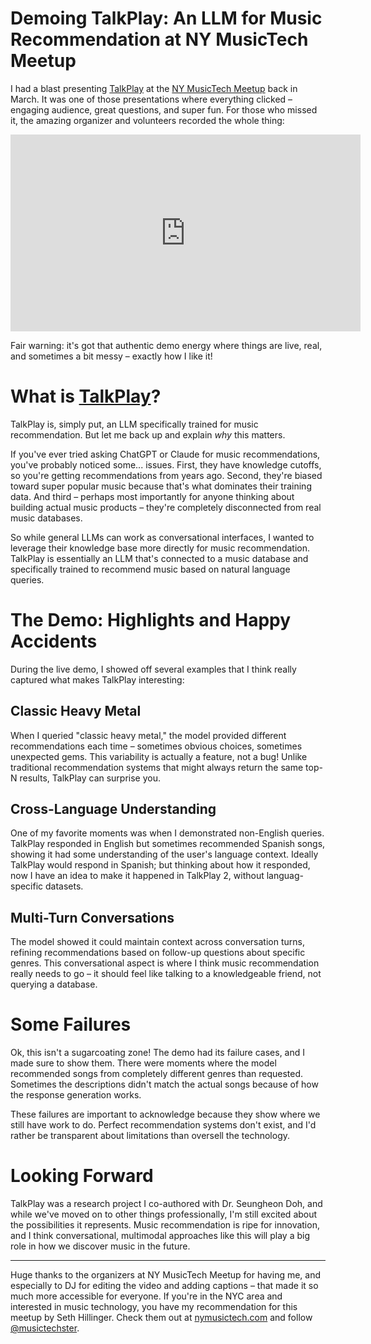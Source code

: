 # Demoing TalkPlay: An LLM for Music Recommendation at NY MusicTech Meetup

I had a blast presenting [TalkPlay](https://talkpl.ai) at the [NY MusicTech Meetup](https://www.meetup.com/music-techster/) back in March. It was one of those presentations where everything clicked – engaging audience, great questions, and super fun. For those who missed it, the amazing organizer and volunteers recorded the whole thing:

<iframe width="560" height="315" src="https://www.youtube.com/embed/pgevqDNIIqM?si=3cCO19qbM853jUMt" title="YouTube video player" frameborder="0" allow="accelerometer; autoplay; clipboard-write; encrypted-media; gyroscope; picture-in-picture; web-share" referrerpolicy="strict-origin-when-cross-origin" allowfullscreen></iframe>

Fair warning: it's got that authentic demo energy where things are live, real, and sometimes a bit messy – exactly how I like it!

# What is [TalkPlay](https://talkpl.ai)?

TalkPlay is, simply put, an LLM specifically trained for music recommendation. But let me back up and explain *why* this matters.

If you've ever tried asking ChatGPT or Claude for music recommendations, you've probably noticed some... issues. First, they have knowledge cutoffs, so you're getting recommendations from years ago. Second, they're biased toward super popular music because that's what dominates their training data. And third – perhaps most importantly for anyone thinking about building actual music products – they're completely disconnected from real music databases.

So while general LLMs can work as conversational interfaces, I wanted to leverage their knowledge base more directly for music recommendation. TalkPlay is essentially an LLM that's connected to a music database and specifically trained to recommend music based on natural language queries.

# The Demo: Highlights and Happy Accidents

During the live demo, I showed off several examples that I think really captured what makes TalkPlay interesting:

## Classic Heavy Metal
When I queried "classic heavy metal," the model provided different recommendations each time – sometimes obvious choices, sometimes unexpected gems. This variability is actually a feature, not a bug! Unlike traditional recommendation systems that might always return the same top-N results, TalkPlay can surprise you.

## Cross-Language Understanding
One of my favorite moments was when I demonstrated non-English queries. TalkPlay responded in English but sometimes recommended Spanish songs, showing it had some understanding of the user's language context. Ideally TalkPlay would respond in Spanish; but thinking about how it responded, now I have an idea to make it happened in TalkPlay 2, without languag-specific datasets.

## Multi-Turn Conversations
The model showed it could maintain context across conversation turns, refining recommendations based on follow-up questions about specific genres. This conversational aspect is where I think music recommendation really needs to go – it should feel like talking to a knowledgeable friend, not querying a database.

# Some Failures

Ok, this isn't a sugarcoating zone! The demo had its failure cases, and I made sure to show them. There were moments where the model recommended songs from completely different genres than requested. Sometimes the descriptions didn't match the actual songs because of how the response generation works.

These failures are important to acknowledge because they show where we still have work to do. Perfect recommendation systems don't exist, and I'd rather be transparent about limitations than oversell the technology.

# Looking Forward

TalkPlay was a research project I co-authored with Dr. Seungheon Doh, and while we've moved on to other things professionally, I'm still excited about the possibilities it represents. Music recommendation is ripe for innovation, and I think conversational, multimodal approaches like this will play a big role in how we discover music in the future.

---

Huge thanks to the organizers at NY MusicTech Meetup for having me, and especially to DJ for editing the video and adding captions – that made it so much more accessible for everyone. If you're in the NYC area and interested in music technology, you have my recommendation for this meetup by Seth Hillinger. Check them out at [nymusictech.com](https://www.meetup.com/music-techster/) and follow [@musictechster](https://twitter.com/musictechster).
